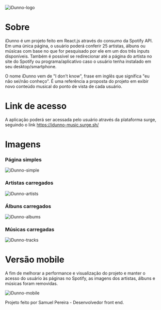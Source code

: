 <img src="https://i.ibb.co/9yMnvjG/image.png" alt="iDunno-logo"></img>

<h1>Sobre</h1>

iDunno é um projeto feito em React.js através do consumo da Spotify API. Em uma única página, o usuário poderá conferir 25 artistas, álbuns ou músicas com base no que for pesquisado por ele em um dos três inputs disponíveis. Também é possível se redirecionar até a página do artista no site do Spotify ou programa/aplicativo caso o usuário tenha instalado em seu desktop/smartphone.

O nome iDunno vem de "I don't know", frase em inglês que significa "eu não sei/não conheço". É uma referência a proposta do projeto em exibir novo conteúdo musical do ponto de vista de cada usuário.

<h1>Link de acesso</h1>

A aplicação poderá ser acessada pelo usuário através da plataforma surge, seguindo o link https://idunno-music.surge.sh/

<h1>Imagens</h1>
   
<h3>Página simples</h3>

<img src="https://i.ibb.co/D5Sh5Pf/image.png" alt="iDunno-simple"></img>

<h3>Artistas carregados</h3>

<img src="https://i.ibb.co/NFvYJfr/image.png" alt="iDunno-artists"></img>

<h3>Álbuns carregados</h3>

<img src="https://i.ibb.co/DMcCzrN/image.png" alt="iDunno-albums"></img>

<h3>Músicas carregadas</h3>

<img src="https://i.ibb.co/DMcCzrN/image.png" alt="iDunno-tracks"></img>

<h1>Versão mobile </h1>

A fim de melhorar a performance e visualização do projeto e manter o acesso do usuário às páginas no Spotify, as imagens dos artistas, álbuns e músicas foram removidas.

<img src="https://i.ibb.co/VNV2Jg5/image.png" alt="iDunno-mobile"></img>

Projeto feito por Samuel Pereira - Desenvolvedor front end.


